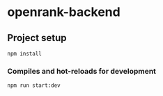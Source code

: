 # openrank-backend

## Project setup
```
npm install
```

### Compiles and hot-reloads for development
```
npm run start:dev
```
